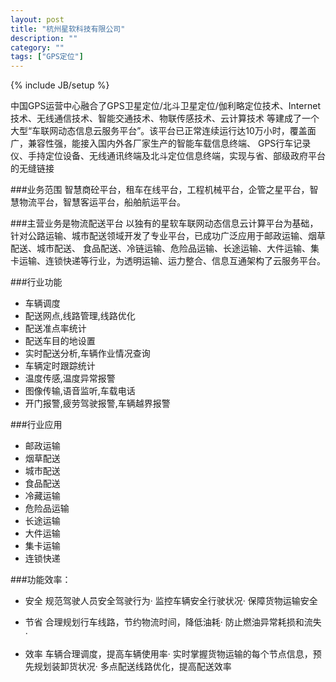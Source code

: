 ```yaml
---
layout: post
title: "杭州星软科技有限公司"
description: ""
category: ""
tags: ["GPS定位"]
---
```

{% include JB/setup %}

中国GPS运营中心融合了GPS卫星定位/北斗卫星定位/伽利略定位技术、Internet技术、无线通信技术、智能交通技术、物联传感技术、云计算技术 等建成了一个大型“车联网动态信息云服务平台”。该平台已正常连续运行达10万小时，覆盖面广，兼容性强，能接入国内外各厂家生产的智能车载信息终端、 GPS行车记录仪、手持定位设备、无线通讯终端及北斗定位信息终端，实现与省、部级政府平台的无缝链接

###业务范围
智慧商砼平台，租车在线平台，工程机械平台，企管之星平台，智慧物流平台，智慧客运平台，船舶航运平台。

###主营业务是物流配送平台
以独有的星软车联网动态信息云计算平台为基础，针对公路运输、城市配送领域开发了专业平台，已成功广泛应用于邮政运输、烟草配送、城市配送、 食品配送、冷链运输、危险品运输、长途运输、大件运输、集卡运输、连锁快递等行业，为透明运输、运力整合、信息互通架构了云服务平台。

###行业功能
* 车辆调度
* 配送网点,线路管理,线路优化
* 配送准点率统计
* 配送车目的地设置
* 实时配送分析,车辆作业情况查询
* 车辆定时跟踪统计
* 温度传感,温度异常报警
* 图像传输,语音监听,车载电话
* 开门报警,疲劳驾驶报警,车辆越界报警

###行业应用
* 邮政运输
* 烟草配送
* 城市配送
* 食品配送
* 冷藏运输
* 危险品运输
* 长途运输
* 大件运输
* 集卡运输
* 连锁快递


###功能效率：
* 安全
规范驾驶人员安全驾驶行为· 监控车辆安全行驶状况· 保障货物运输安全

* 节省
合理规划行车线路，节约物流时间，降低油耗· 防止燃油异常耗损和流失	
· 
* 效率
车辆合理调度，提高车辆使用率· 实时掌握货物运输的每个节点信息，预先规划装卸货状况· 多点配送线路优化，提高配送效率


　　